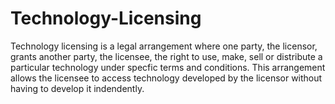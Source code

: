 # Technology-Licensing
Technology licensing is a legal arrangement where one party, the licensor, grants another party, the licensee, the right to use, make, sell or distribute a particular technology under specfic terms and conditions. This arrangement allows the licensee to access technology developed by the licensor without having to develop it indendently.

